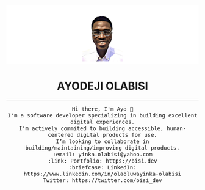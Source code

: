 <img src="https://raw.githubusercontent.com/bisi-dev/bisi-dev/main/banner.png"/>
<h1 align="center"> AYODEJI OLABISI </h1>
<hr></hr>
<p align="center">
  <samp>
    Hi there, I'm Ayo 👋<br>
    I'm a software developer specializing in building excellent digital experiences. <br>
    I'm actively commited to building accessible, human-centered digital products for use. <br>
    I’m looking to collaborate in building/maintaining/improving digital products. <br>
    :email:	yinka.olabisi@yahoo.com <br>
    :link: Portfolio: https://bisi.dev <br>
    :briefcase: LinkedIn: https://www.linkedin.com/in/olaoluwayinka-olabisi <br>
     Twitter: https://twitter.com/bisi_dev
  </samp>
</p>




<!--
**bisithegeek/bisithegeek** is a ✨ _special_ ✨ repository because its `README.md` (this file) appears on your GitHub profile.

- 💻 I am a full-stack developer (MERN stack)
- 📐 I am obsessed with the clean code architecture by Bob Martin 

### What are my principles?
- Clean code architecture
- Building using microservices
- Agile workflow

### What am I learning currently?
- Typescript
- Tableau
- React
- Advanced CSS techniques
- Advanced Node JS principles

### ⚡ 2021 Goals
- 🧑‍💻 Become a professional software engineer
- 📊 Build a career in data science (python)
- 📚 Read a book every week

Here are some ideas to get you started:

- 🔭 I’m currently working on ...
- 🌱 I’m currently learning ...
- 👯 I’m looking to collaborate on ...
- 🤔 I’m looking for help with ...
- 💬 Ask me about ...
- 📫 How to reach me: ...
- 😄 Pronouns: ...
- ⚡ Fun fact: ...
-->
